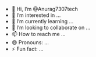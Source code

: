 - 👋 Hi, I’m @Anurag7307tech
- 👀 I’m interested in ...
- 🌱 I’m currently learning ...
- 💞️ I’m looking to collaborate on ...
- 📫 How to reach me ...
- 😄 Pronouns: ...
- ⚡ Fun fact: ...

<!---
Anurag7307tech/Anurag7307tech is a ✨ special ✨ repository because its `README.md` (this file) appears on your GitHub profile.
You can click the Preview link to take a look at your changes.
--->
